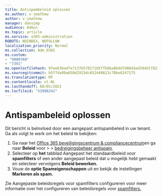 ```yaml
---
title: Antispambeleid oplossen
ms.author: v-jmathew
author: v-jmathew
manager: dansimp
audience: Admin
ms.topic: article
ms.service: o365-administration
ROBOTS: NOINDEX, NOFOLLOW
localization_priority: Normal
ms.collection: Adm_O365
ms.custom:
- "9000760"
- "7391"
ms.openlocfilehash: 97ee636a4fe7137b570171b5ffb8ba86dd7d88d4ad3ddd1f823cfb3937c61c5b
ms.sourcegitcommit: b5f7da89a650d2915dc652449623c78be6247175
ms.translationtype: MT
ms.contentlocale: nl-NL
ms.lasthandoff: 08/05/2021
ms.locfileid: "53988242"
---
```

# <a name="fix-anti-spam-policy"></a>Antispambeleid oplossen

Dit bericht is beïnvloed door een aangepast antispambeleid in uw tenant. Ga als volgt te werk om het beleid te bekijken:

1. Ga naar het [Office 365 beveiligingscentrum & compliancecentrum](https://go.microsoft.com/fwlink/p/?linkid=2077143)en ga naar **Beleid** voor  >    >  [bedreigingsbeheer antispam](https://go.microsoft.com/fwlink/?linkid=2101518).
2. Selecteer op **het** tabblad Aangepast het standaardbeleid voor **spamfilters** of een ander aangepast beleid dat u mogelijk hebt gemaakt en selecteer vervolgens **Beleid bewerken.**
3. Vouw de **optie Spameigenschappen** uit en bekijk de instellingen **Markeren als spam.**

Zie Aangepaste beleidsregels voor spamfilters configureren voor meer informatie over het configureren van beleidsregels voor [spamfilters.](https://go.microsoft.com/fwlink/?linkid=2101054)
